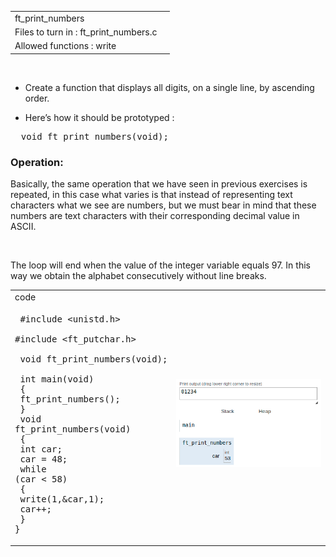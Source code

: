 |||
|:--|:--|
|ft_print_numbers||
|Files to turn in : ft_print_numbers.c||
|Allowed functions : write||

<br>

- Create a function that displays all digits, on a single line, by ascending order.

- Here’s how it should be prototyped :

<pre>  void ft_print_numbers(void); </pre> 

### Operation:

Basically, the same operation that we have seen in previous exercises is repeated, in this case what varies is that instead of representing text characters what we see are numbers, but we must bear in mind that these numbers are text characters with their corresponding decimal value in ASCII.



<br>

The loop will end when the value of the integer variable equals 97. In this way we obtain the alphabet consecutively without line breaks.

|||
|:-|:-|
|code||
|<pre> #include <unistd.h> <br> #include <ft_putchar.h> <br> <br> void  ft_print_numbers(void); <br> int main(void) <br> { <br>   ft_print_numbers(); <br> } <br> void  ft_print_numbers(void) <br> { <br>   int car; <br>   car = 48; <br>   while (car < 58) <br>   { <br>     write(1,&car,1); <br>     car++; <br>   } <br>}   </pre> |![print_numbers.png](print_numbers.png)|
